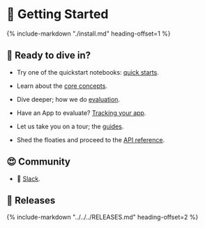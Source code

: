 # 🚀 Getting Started

{%
   include-markdown "./install.md"
   heading-offset=1
%}

## 🤿 Ready to dive in?

* Try one of the quickstart notebooks: [quick starts](quickstarts/quickstart.ipynb).

* Learn about the [core concepts](core_concepts/feedback_functions.md).

* Dive deeper; how we do [evaluation](../evaluation/feedback_functions/index.md).

* Have an App to evaluate? [Tracking your app](../tracking/instrumentation/index.ipynb).

* Let us take you on a tour; the [guides](../guides/use_cases_any.md).

* Shed the floaties and proceed to the [API reference](../api/tru.md).

## 😍 Community

* 🙋 [Slack](https://communityinviter.com/apps/aiqualityforum/josh).

## 🏁 Releases

{%
   include-markdown "../../../RELEASES.md"
   heading-offset=2
%}

